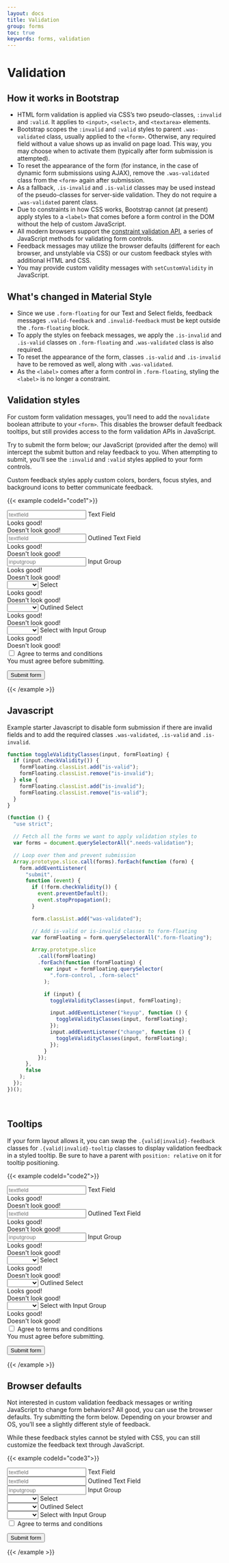 ```yaml
---
layout: docs
title: Validation
group: forms
toc: true
keywords: forms, validation
---
```


# Validation

## How it works in Bootstrap

- HTML form validation is applied via CSS’s two pseudo-classes, ```:invalid``` and ```:valid```. 
It applies to ```<input>```, ```<select>```, and ```<textarea>``` elements.
- Bootstrap scopes the ```:invalid``` and ```:valid``` styles to parent ```.was-validated``` class, 
usually applied to the ```<form>```. Otherwise, any required field without a value shows up as 
invalid on page load. This way, you may choose when to activate them (typically after 
form submission is attempted).
- To reset the appearance of the form (for instance, in the case of dynamic form submissions using 
AJAX), remove the ```.was-validated``` class from the ```<form>``` again after submission.
- As a fallback, ```.is-invalid``` and ```.is-valid``` classes may be used instead of the 
pseudo-classes for server-side validation. They do not require a ```.was-validated``` parent class.
- Due to constraints in how CSS works, Bootstrap cannot (at present) apply styles to a ```<label>``` 
that comes before a form control in the DOM without the help of custom JavaScript.
- All modern browsers support the 
[constraint validation API](https://html.spec.whatwg.org/multipage/form-control-infrastructure.html#the-constraint-validation-api), 
a series of JavaScript methods for validating form controls.
- Feedback messages may utilize the browser defaults (different for each browser, and unstylable 
via CSS) or our custom feedback styles with additional HTML and CSS.
- You may provide custom validity messages with ```setCustomValidity``` in JavaScript.

## What's changed in Material Style

- Since we use ```.form-floating``` for our Text and Select fields, feedback messages 
```.valid-feedback``` and ```.invalid-feedback``` must be kept outside the ```.form-floating``` block.
- To apply the styles on feeback messages, we apply the ```.is-invalid``` and ```.is-valid``` 
classes on ```.form-floating``` and ```.was-validated``` class is also required.
- To reset the appearance of the form, classes ```.is-valid``` and ```.is-invalid``` have to be removed
as well, along with ```.was-validated```.
- As the ```<label>``` comes after a form control in ```.form-floating```, styling the 
```<label>``` is no longer a constraint.

## Validation styles

For custom form validation messages, you’ll need to add the ```novalidate``` boolean attribute to your 
```<form>```. This disables the browser default feedback tooltips, but still provides access to 
the form validation APIs in JavaScript. 

Try to submit the form below; our JavaScript (provided after the demo) will intercept the 
submit button and relay feedback to you. When attempting to submit, you’ll see the 
```:invalid``` and ```:valid``` styles applied to your form controls.

Custom feedback styles apply custom colors, borders, focus styles, and background icons to 
better communicate feedback.

{{< example codeId="code1">}}

<form class="needs-validation d-flex flex-wrap gap-2" novalidate>

  <div>
    <div class="form-floating">
      <input type="text" class="form-control" id="textfield" placeholder="textfield" autocomplete="off" required>
      <label for="textfield">Text Field</label>
    </div>
    <div class="valid-feedback">Looks good!</div>
    <div class="invalid-feedback">Doesn't look good!</div>
  </div>

  <div>
    <div class="form-floating form-floating-outlined">
      <input type="text" class="form-control" id="textfieldOutlined" placeholder="textfield" autocomplete="off" required>
      <label for="textfieldOutlined">Outlined Text Field</label>
    </div>
    <div class="valid-feedback">Looks good!</div>
    <div class="invalid-feedback">Doesn't look good!</div>
  </div>

  <div class="input-group has-validation">
    <div class="form-floating">
      <input type="text" class="form-control" id="inputgroup" placeholder="inputgroup" autocomplete="off" required>
      <label for="inputgroup">Input Group</label>
    </div>
    <span class="input-group-text">
      <i class="bi bi-person-circle"></i>
    </span>
    <div class="validation-feedbacks">
      <div class="valid-feedback">Looks good!</div>
      <div class="invalid-feedback">Doesn't look good!</div>
    </div>
  </div>

  <div>
    <div class="form-floating">
      <select class="form-select" required>
        <option value=""></option>
        <option value="1">Option 1</option>
        <option value="2">Option 2</option>
        <option value="3">Option 3</option>
        <option value="4">Option 4</option>
      </select>
      <label>Select</label>
    </div>
    <div class="valid-feedback">Looks good!</div>
    <div class="invalid-feedback">Doesn't look good!</div>
  </div>

  <div>
    <div class="form-floating form-floating-outlined">
      <select class="form-select" required>
        <option value=""></option>
        <option value="1">Option 1</option>
        <option value="2">Option 2</option>
        <option value="3">Option 3</option>
        <option value="4">Option 4</option>
      </select>
      <label>Outlined Select</label>
    </div>
    <div class="valid-feedback">Looks good!</div>
    <div class="invalid-feedback">Doesn't look good!</div>
  </div>

  <div class="input-group has-validation">
    <div class="form-floating">
      <select class="form-select" required>
        <option value=""></option>
        <option value="1">Option 1</option>
        <option value="2">Option 2</option>
        <option value="3">Option 3</option>
        <option value="4">Option 4</option>
      </select>
      <label>Select with Input Group</label>
    </div>
    <div class="input-group-text">
      <i class="bi bi-star-fill"></i>
    </div>
    <div class="validation-feedbacks">
      <div class="valid-feedback">Looks good!</div>
      <div class="invalid-feedback">Doesn't look good!</div>
    </div>
  </div>

  <div class="form-check w-100">
    <input class="form-check-input" type="checkbox" value="" id="invalidCheck" required>
    <label class="form-check-label" for="invalidCheck">
      Agree to terms and conditions
    </label>
    <div class="invalid-feedback">
      You must agree before submitting.
    </div>
  </div>

  <button class="btn btn-primary" type="submit">Submit form</button>
</form>

{{< /example >}}

## Javascript

Example starter Javascript to disable form submission if there are invalid fields and 
to add the required classes ```.was-validated```, ```.is-valid``` and ```.is-invalid```.

```javascript
function toggleValidityClasses(input, formFloating) {
  if (input.checkValidity()) {
    formFloating.classList.add("is-valid");
    formFloating.classList.remove("is-invalid");
  } else {
    formFloating.classList.add("is-invalid");
    formFloating.classList.remove("is-valid");
  }
}

(function () {
  "use strict";

  // Fetch all the forms we want to apply validation styles to
  var forms = document.querySelectorAll(".needs-validation");

  // Loop over them and prevent submission
  Array.prototype.slice.call(forms).forEach(function (form) {
    form.addEventListener(
      "submit",
      function (event) {
        if (!form.checkValidity()) {
          event.preventDefault();
          event.stopPropagation();
        }

        form.classList.add("was-validated");

        // Add is-valid or is-invalid classes to form-floating
        var formFloating = form.querySelectorAll(".form-floating");

        Array.prototype.slice
          .call(formFloating)
          .forEach(function (formFloating) {
            var input = formFloating.querySelector(
              ".form-control, .form-select"
            );

            if (input) {
              toggleValidityClasses(input, formFloating);

              input.addEventListener("keyup", function () {
                toggleValidityClasses(input, formFloating);
              });
              input.addEventListener("change", function () {
                toggleValidityClasses(input, formFloating);
              });
            }
          });
      },
      false
    );
  });
})();
```
<br>

## Tooltips

If your form layout allows it, you can swap the ```.{valid|invalid}-feedback``` classes 
for ```.{valid|invalid}-tooltip``` classes to display validation feedback in a styled tooltip. 
Be sure to have a parent with ```position: relative``` on it for tooltip positioning.

{{< example codeId="code2">}}

<form class="needs-validation d-flex flex-wrap gap-2" novalidate>

  <div class="position-relative mb-5">
    <div class="form-floating">
      <input type="text" class="form-control" id="textfieldTooltip" placeholder="textfield" autocomplete="off" required>
      <label for="textfieldTooltip">Text Field</label>
    </div>
    <div class="valid-tooltip">Looks good!</div>
    <div class="invalid-tooltip">Doesn't look good!</div>
  </div>

  <div class="position-relative mb-5">
    <div class="form-floating form-floating-outlined">
      <input type="text" class="form-control" id="textfieldOutlinedTooltip" placeholder="textfield" autocomplete="off" required>
      <label for="textfieldOutlinedTooltip">Outlined Text Field</label>
    </div>
    <div class="valid-tooltip">Looks good!</div>
    <div class="invalid-tooltip">Doesn't look good!</div>
  </div>

  <div class="input-group has-validation position-relative mb-5">
    <div class="form-floating">
      <input type="text" class="form-control" id="inputgroupTooltip" placeholder="inputgroup" autocomplete="off" required>
      <label for="inputgroupTooltip">Input Group</label>
    </div>
    <span class="input-group-text">
      <i class="bi bi-person-circle"></i>
    </span>
    <div class="validation-feedbacks">
      <div class="valid-tooltip">Looks good!</div>
      <div class="invalid-tooltip">Doesn't look good!</div>
    </div>
  </div>

  <div class="position-relative mb-5">
    <div class="form-floating">
      <select class="form-select" required>
        <option value=""></option>
        <option value="1">Option 1</option>
        <option value="2">Option 2</option>
        <option value="3">Option 3</option>
        <option value="4">Option 4</option>
      </select>
      <label>Select</label>
    </div>
    <div class="valid-tooltip">Looks good!</div>
    <div class="invalid-tooltip">Doesn't look good!</div>
  </div>

  <div class="position-relative mb-5">
    <div class="form-floating form-floating-outlined">
      <select class="form-select" required>
        <option value=""></option>
        <option value="1">Option 1</option>
        <option value="2">Option 2</option>
        <option value="3">Option 3</option>
        <option value="4">Option 4</option>
      </select>
      <label>Outlined Select</label>
    </div>
    <div class="valid-tooltip">Looks good!</div>
    <div class="invalid-tooltip">Doesn't look good!</div>
  </div>

  <div class="input-group has-validation position-relative mb-5">
    <div class="form-floating">
      <select class="form-select" required>
        <option value=""></option>
        <option value="1">Option 1</option>
        <option value="2">Option 2</option>
        <option value="3">Option 3</option>
        <option value="4">Option 4</option>
      </select>
      <label>Select with Input Group</label>
    </div>
    <div class="input-group-text">
      <i class="bi bi-star-fill"></i>
    </div>
    <div class="validation-feedbacks">
      <div class="valid-tooltip">Looks good!</div>
      <div class="invalid-tooltip">Doesn't look good!</div>
    </div>
  </div>

  <div class="form-check w-100 position-relative mb-5">
    <input class="form-check-input" type="checkbox" value="" id="invalidCheckTooltip" required>
    <label class="form-check-label" for="invalidCheckTooltip">
      Agree to terms and conditions
    </label>
    <div class="invalid-tooltip">
      You must agree before submitting.
    </div>
  </div>

  <button class="btn btn-primary" type="submit">Submit form</button>
</form>

{{< /example >}}

## Browser defaults

Not interested in custom validation feedback messages or writing JavaScript to change form 
behaviors? All good, you can use the browser defaults. Try submitting the form below. 
Depending on your browser and OS, you’ll see a slightly different style of feedback.

While these feedback styles cannot be styled with CSS, you can still customize the feedback 
text through JavaScript.

{{< example codeId="code3">}}

<form class="d-flex flex-wrap gap-2">

  <div class="form-floating">
    <input type="text" class="form-control" id="textfieldDefault" placeholder="textfield" autocomplete="off" required>
    <label for="textfieldDefault">Text Field</label>
  </div>

  <div class="form-floating form-floating-outlined">
    <input type="text" class="form-control" id="textfieldOutlinedDefault" placeholder="textfield" autocomplete="off" required>
    <label for="textfieldOutlinedDefault">Outlined Text Field</label>
  </div>

  <div class="input-group">
    <div class="form-floating">
      <input type="text" class="form-control" id="inputgroupDefault" placeholder="inputgroup" autocomplete="off" required>
      <label for="inputgroupDefault">Input Group</label>
    </div>
    <span class="input-group-text">
      <i class="bi bi-person-circle"></i>
    </span>
  </div>

  <div class="form-floating">
    <select class="form-select" required>
      <option value=""></option>
      <option value="1">Option 1</option>
      <option value="2">Option 2</option>
      <option value="3">Option 3</option>
      <option value="4">Option 4</option>
    </select>
    <label>Select</label>
  </div>

  <div class="form-floating form-floating-outlined">
    <select class="form-select" required>
      <option value=""></option>
      <option value="1">Option 1</option>
      <option value="2">Option 2</option>
      <option value="3">Option 3</option>
      <option value="4">Option 4</option>
    </select>
    <label>Outlined Select</label>
  </div>

  <div class="input-group">
    <div class="form-floating">
      <select class="form-select" required>
        <option value=""></option>
        <option value="1">Option 1</option>
        <option value="2">Option 2</option>
        <option value="3">Option 3</option>
        <option value="4">Option 4</option>
      </select>
      <label>Select with Input Group</label>
    </div>
    <div class="input-group-text">
      <i class="bi bi-star-fill"></i>
    </div>
  </div>

  <div class="form-check w-100">
    <input class="form-check-input" type="checkbox" value="" id="invalidCheckDefault" required>
    <label class="form-check-label" for="invalidCheckDefault">
      Agree to terms and conditions
    </label>
  </div>

  <button class="btn btn-primary" type="submit">Submit form</button>
</form>

{{< /example >}}


<script>
// Example starter JavaScript for disabling form submissions if there are invalid fields

function toggleValidityClasses(input, formFloating) {
  if (input.checkValidity()) {
    formFloating.classList.add("is-valid");
    formFloating.classList.remove("is-invalid");
  } else {
    formFloating.classList.add("is-invalid");
    formFloating.classList.remove("is-valid");
  }
}

(function () {
  "use strict";

  // Fetch all the forms we want to apply validation styles to
  var forms = document.querySelectorAll(".needs-validation");

  // Loop over them and prevent submission
  Array.prototype.slice.call(forms).forEach(function (form) {
    form.addEventListener(
      "submit",
      function (event) {
        if (!form.checkValidity()) {
          event.preventDefault();
          event.stopPropagation();
        }

        form.classList.add("was-validated");

        // Add is-valid or is-invalid classes to form-floating
        var formFloating = form.querySelectorAll(".form-floating");

        Array.prototype.slice
          .call(formFloating)
          .forEach(function (formFloating) {
            var input = formFloating.querySelector(
              ".form-control, .form-select"
            );

            if (input) {
              toggleValidityClasses(input, formFloating);

              input.addEventListener("keyup", function () {
                toggleValidityClasses(input, formFloating);
              });
              input.addEventListener("change", function () {
                toggleValidityClasses(input, formFloating);
              });
            }
          });
      },
      false
    );
  });
})();
</script>
